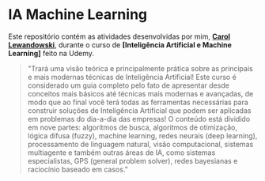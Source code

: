 # IA Machine Learning
Este repositório contém as atividades desenvolvidas por mim, __[Carol Lewandowski](https://www.linkedin.com/in/carol-lewandowski-92b226226/)__, durante o curso de __[Inteligência Artificial e Machine Learning]__ feito na Udemy.

>"Trará uma visão teórica e principalmente prática sobre as principais e mais modernas técnicas de Inteligência Artificial! Este curso é considerado um guia completo pelo fato de apresentar desde conceitos mais básicos até técnicas mais modernas e avançadas, de modo que ao final você terá todas as ferramentas necessárias para construir soluções de Inteligência Artificial que podem ser aplicadas em problemas do dia-a-dia das empresas! O conteúdo está dividido em nove partes: algoritmos de busca, algoritmos de otimização, lógica difusa (fuzzy), machine learning, redes neurais (deep learning), processamento de linguagem natural, visão computacional, sistemas multiagente e também outras áreas de IA, como sistemas especialistas, GPS (general problem solver), redes bayesianas e raciocínio baseado em casos."
